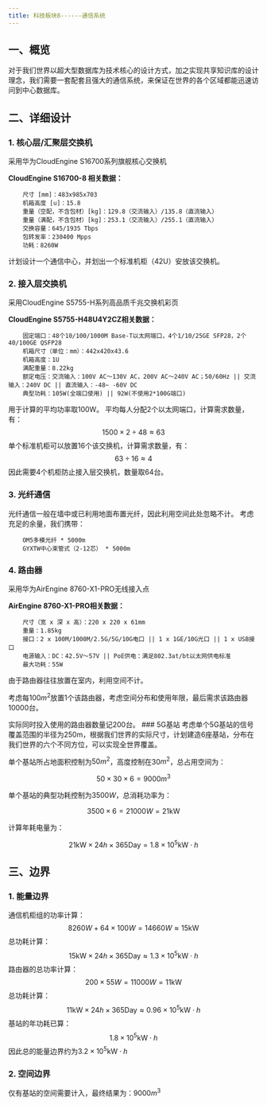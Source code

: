 ```yaml
---
title: 科技板块8------通信系统
---
```


## 一、概览

对于我们世界以超大型数据库为技术核心的设计方式，加之实现共享知识库的设计理念，我们需要一套配套且强大的通信系统，来保证在世界的各个区域都能迅速访问到中心数据库。

## 二、详细设计

### 1.  核心层/汇聚层交换机

采用华为CloudEngine S16700系列旗舰核心交换机

**CloudEngine S16700-8 相关数据：**
```
    尺寸 [mm]：483x985x703
    机箱高度 [u]：15.8
    重量（空配，不含包材）[kg]：129.8（交流输入）/135.8（直流输入）
    重量（满配，不含包材）[kg]：253.1（交流输入）/255.1（直流输入）
    交换容量：645/1935 Tbps
    包转发率：230400 Mpps
    功耗：8260W
```
计划设计一个通信中心，并划出一个标准机柜（42U）安放该交换机。

### 2.  接入层交换机

采用CloudEngine S5755-H系列高品质千兆交换机彩页

**CloudEngine S5755-H48U4Y2CZ相关数据：**
```
    固定端口：48个10/100/1000M Base-T以太网端口，4个1/10/25GE SFP28，2个40/100GE QSFP28
    机箱尺寸（单位：mm）：442x420x43.6
    机箱高度：1U
    满配重量：8.22kg
    额定电压：交流输入：100V AC～130V AC，200V AC～240V AC；50/60Hz || 交流输入：240V DC || 直流输入：-48~ -60V DC
    典型功耗：105W(全端口使用) || 92W(不使用2*100G端口)
```
用于计算的平均功率取100W。 平均每人分配2个以太网端口，计算需求数量，有：
$$
1500 \times 2 \div 48 \approx 63
$$
单个标准机柜可以放置16个该交换机，计算需求数量，有：
$$
63 \div 16 \approx 4
$$
因此需要4个机柜防止接入层交换机，数量取64台。

### 3.  光纤通信

光纤通信一般在墙中或已利用地面布置光纤，因此利用空间此处忽略不计。
考虑充足的余量，我们携带：
```
    OM5多模光纤 * 5000m
    GYXTW中心束管式（2-12芯） * 5000m
```
### 4.  路由器

采用华为AirEngine 8760-X1-PRO无线接入点

**AirEngine 8760-X1-PRO相关数据：**
```
    尺寸（宽 x 深 x 高）：220 x 220 x 61mm 
    重量：1.85kg
    接口：2 x 100M/1000M/2.5G/5G/10G电口 || 1 x 1GE/10G光口 || 1 x USB接口
    电源输入：DC：42.5V～57V || PoE供电：满足802.3at/bt以太网供电标准
    最大功耗：55W
```
由于路由器往往放置在室内，利用空间不计。

考虑每100$m^{2}$放置1个该路由器，考虑空间分布和使用年限，最后需求该路由器10000台。

实际同时投入使用的路由器数量记200台。 \#\#\# 5G基站
考虑单个5G基站的信号覆盖范围的半径为250m，根据我们世界的实际尺寸，计划建造6座基站，分布在我们世界的六个不同方位，可以实现全世界覆盖。

单个基站所占地面积控制为$50m^{2}$，高度控制在30$m^{2}$，总占用空间为：

$$50 \times 30 \times 6 = 9000m^{3}$$

单个基站的典型功耗控制为$3500W$，总消耗功率为：

$$3500 \times 6 = 21000W = 21\text{kW}$$

计算年耗电量为：

$$21\text{kW} \times 24h \times 365\text{Day} = 1.8 \times 10^{5}\text{kW} \cdot h$$

## 三、边界

### 1.  能量边界

通信机柜组的功率计算：
$$
8260W + 64 \times 100W = 14660W \approx 15\text{kW}$$
总功耗计算：
$$
15\text{kW} \times 24h \times 365\text{Day} \approx 1.3 \times 10^{5}\text{kW} \cdot h
$$
路由器的总功率计算： 
$$
200 \times 55W = 11000W = 11\text{kW}
$$
总功耗计算：
$$
11\text{kW} \times 24h \times 365\text{Day} \approx 0.96 \times 10^{5}\text{kW} \cdot h
$$
基站的年功耗已算：
$$
1.8 \times 10^{5}\text{kW} \cdot h
$$
因此总的能量边界约为$3.2 \times 10^{5}\text{kW} \cdot h$

### 2.  空间边界

仅有基站的空间需要计入，最终结果为：$9000m^{3}$
